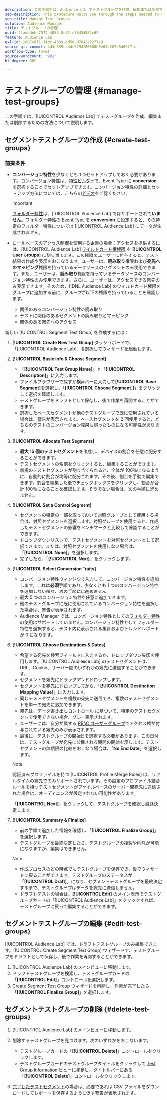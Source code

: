 ```yaml
---
description: この手順では、Audience Lab でテストグループを作成、編集または削除するための方法について説明します
seo-description: This procedure walks you through the steps needed to create, edit, or delete a test group in Audience Lab
seo-title: Manage Test Groups
solution: Audience Manager
title: テストグループの管理
uuid: 2fadddeb-7574-4853-8c52-c58456582c62
feature: Audience Lab
exl-id: 1d07c8f1-34dc-4339-bd5d-87042a22f7e9
source-git-commit: 4d3c859cc4dc5294286680b0e63c287e0409f7fd
workflow-type: tm+mt
source-wordcount: '981'
ht-degree: 98%

---
```


# テストグループの管理 {#manage-test-groups}

この手順では、[!UICONTROL Audience Lab] でテストグループを作成、編集または削除するための方法について説明します。

## セグメントテストグループの作成 {#create-test-groups}

### 前提条件

<!-- create-test-group.xml -->

* **コンバージョン特性**&#x200B;を少なくとも 1 つセットアップしておく必要があります。コンバージョン特性は、[特性ビルダー](../../features/traits/create-onboarded-rule-based-traits.md)で、Event Type に **conversion** を選択することでセットアップできます。コンバージョン特性の詳細とセットアップ方法については、こちらの[ビデオ](https://helpx.adobe.com/jp/audience-manager/kt/using/creating-conversion-traits-feature-video-use.html)をご覧ください。

  >[!IMPORTANT]
  >
  >[フォルダー特性](../../features/traits/about-folder-traits.md)は、[!UICONTROL Audience Lab] ではサポートされて&#x200B;**いません**。フォルダー特性の [Event Type](../../features/traits/create-onboarded-rule-based-traits.md) を **conversion** に設定すると、その特定のフォルダー特性については [!UICONTROL Audience Lab] にデータが生成されません。

* [ロールベースのアクセス制御](../../features/administration/administration-overview.md)を使用する企業の場合：アクセスを提供するには、[!UICONTROL Audience Lab] [ワイルドカード権権限](../../features/administration/administration-overview.md#wild-card-permissions) を **[!UICONTROL User Groups]** に割り当てます。この権限をユーザーに付与すると、テスト結果の作成や表示をおこなえます。ユーザーは、**読み取り**&#x200B;権限および&#x200B;**宛先へのマッピング**&#x200B;権限を持っているデータソースのセグメントのみ使用できます。また、ユーザーは、**読み取り**&#x200B;権限を持っているデータソースのコンバージョン特性のみ使用できます。さらに、ユーザーは、アクセスできる宛先のみ表示できます。そのため、[!DNL Audience Lab] のワイルドカード権限をグループに追加する前に、グループが以下の権限を持っていることを確認します。
   * 関係のあるコンバージョン特性の読み取り
   * テストに関係のあるセグメントの読み取りとマッピング
   * 関係のある宛先へのアクセス

新しい [!UICONTROL Segment Test Group] を作成するには：

1. **[!UICONTROL Create New Test Group]** ダッシュボードで、「[!UICONTROL Audience Lab]」を選択してウィザードを起動します。
1. **[!UICONTROL Basic Info & Choose Segment]**

   * 「**[!UICONTROL Test Group Name]**」と「**[!UICONTROL Description]**」に入力します。
   * ファイルブラウザーで探すか検索バーに入力して&#x200B;**[!UICONTROL Base Segment]**&#x200B;を選択し、「**[!UICONTROL Choose Segment.]**」をクリックして選択を確認します。
   * テストグループをドラフトとして保存し、後で作業を再開することができます。
   * 選択したベースセグメントが他のテストグループで既に使用されている場合は、警告が表示されます。ベースセグメントを 2 回使用すると、どちらのテストのコンバージョン結果も誤ったものになる可能性があります。

1. **[!UICONTROL Allocate Test Segments]**

   * **最大 15 個のテストセグメント**&#x200B;を作成し、デバイスの割合を任意に配分することができます。
   * テストセグメントの名前をクリックすると、編集することができます。
   * 新規のテストセグメントが割り当てられると、全体が 100％になるように、自動的に割合が均等に配分されます。その後、割合を手動で編集できます。割合を編集した後でチェックボックスをクリックし、割合が合計 100％になることを確認します。そうでない場合は、次の手順に進めません。

1. **[!UICONTROL Set a Control Segment]**

   * セグメントの特定の一部を取っておいて対照グループとして使用する場合は、対照セグメントを選択します。対照グループを使用すると、作成したテストセグメントの影響をベンチマークと比較して確認することができます。
   * ドロップダウンリストで、テストセグメントを対照セグメントとして選択できます。または、対照セグメントを使用しない場合は、「**[!UICONTROL None]**」を選択します。
   * 完了したら、「**[!UICONTROL Next]**」をクリックします。

1. **[!UICONTROL Select Conversion Traits]**

   * コンバージョン特性ウィンドウで入力して、コンバージョン特性を追加します。これは&#x200B;**必須**&#x200B;手順であり、少なくとも 1 つのコンバージョン特性を追加しない限り、次の手順には進めません。
   * 最大 5 つのコンバージョン特性を任意に追加できます。
   * 他のテストグループに既に使用されているコンバージョン特性を選択した場合は、警告が表示されます。
   * Audience Manager では、コンバージョン特性としての[フォルダー特性](/help/using/features/traits/about-folder-traits.md)の使用はサポートしていません。コンバージョン特性としてフォルダー特性を選択すると、テスト内に表示される集計およびトレンドレポートが 0 になります。

1. **[!UICONTROL Choose Destinations & Dates]**

   * 希望する宛先を検索フィールドに入力するか、ドロップダウン矢印を使用します。[!UICONTROL Audience Lab] のテストセグメントは、URL、Cookie、サーバー間のいずれかの宛先に送信することができます。
   * セグメントを宛先にドラッグアンドドロップします。
   * セグメントを宛先にドロップしてから、「**[!UICONTROL Destination Mapping Value]**」に入力します。
   * 同じテストセグメントを複数の宛先に送信でき、複数のテストセグメントを単一の宛先に追加できます。
   * 宛先は、[&#x200B; データ書き出しコントロール &#x200B;](../../features/data-export-controls.md) に基づいて、特定のテストセグメントで使用できない場合、グレー表示されます。
   * ユーザーには、自分が属する [RBAC ユーザーグループ](../../features/administration/administration-overview.md)でアクセス権が付与されている宛先のみが表示されます。
   * 最後に、テストグループの開始日を選択する必要があります。この日付は、テストグループが宛先に公開される期間の開始を示します。テストセグメントの無期限の比較をおこなう場合は、「**No End Date**」を選択します。

   >[!NOTE]
   >
   >認証済みプロファイルを持つ [!UICONTROL Profile Merge Rules] は、リアルタイムの宛先でのみサポートされています。その設定のプロファイル結合ルールを持つテストセグメントがファイルベースのサーバー間宛先に送信された場合は、オーディエンスが設定されない可能性があります。

   「**[!UICONTROL Next]**」をクリックして、テストグループを確認し最終決定します。

1. **[!UICONTROL Summary & Finalize]**

   * 前の手順で追加した情報を確認し、「**[!UICONTROL Finalize Group]**」を選択します。
   * テストグループを最終決定したら、テストグループの複製や削除が可能になりますが、編集はできません。

   >[!NOTE]
   >* 作成プロセスのどの時点でもテストグループを保存でき、後でウィザードに戻ることができます。テストグループのステータスが「**[!UICONTROL Draft]**」になり、セグメントテストグループを最終決定するまで、テストグループはデータを宛先に送信しません。
   >* ドラフトテストの場合は、**[!UICONTROL Edit]** のメイン表示でテストグループカードの「[!UICONTROL Audience Lab]」をクリックすれば、テストグループに戻って編集することができます。

## セグメントテストグループの編集 {#edit-test-groups}

[!UICONTROL Audience Lab] では、ドラフトテストグループのみ編集できます。[!UICONTROL Create Segment Test Group] ウィザードで、テストグループをドラフトとして保存し、後で作業を再開することができます。

1. [!UICONTROL Audience Lab] のメインビューに移動します。
1. ドラフトテストグループを検索し、テストグループカードの「**[!UICONTROL Edit]**」コントロールを選択します。
1. [Create Segment Test Group](../../features/audience-lab/audience-lab-manage-test-groups.md#create-test-groups) ウィザードを再開し、作業が完了したら「**[!UICONTROL Finalize Group]**」を選択します。

## セグメントテストグループの削除 {#delete-test-groups}

1. [!UICONTROL Audience Lab] のメインビューに移動します。
1. 削除するテストグループを見つけます。次のいずれかをおこないます。

   * テストグループカードの「**[!UICONTROL Delete]**」コントロールをクリックします。
   * テストグループカードのテストグループタイトルをクリックして [Test Group Information](../../features/audience-lab/audience-lab-information-view.md) ビューに移動し、タイトルバーにある「**[!UICONTROL Delete]**」コントロールをクリックします。

1. [完了したテストセグメント](../../features/audience-lab/audience-lab.md#status)の場合は、必要であれば CSV ファイルをダウンロードしてレポートを保存するように促す警告が表示されます。
